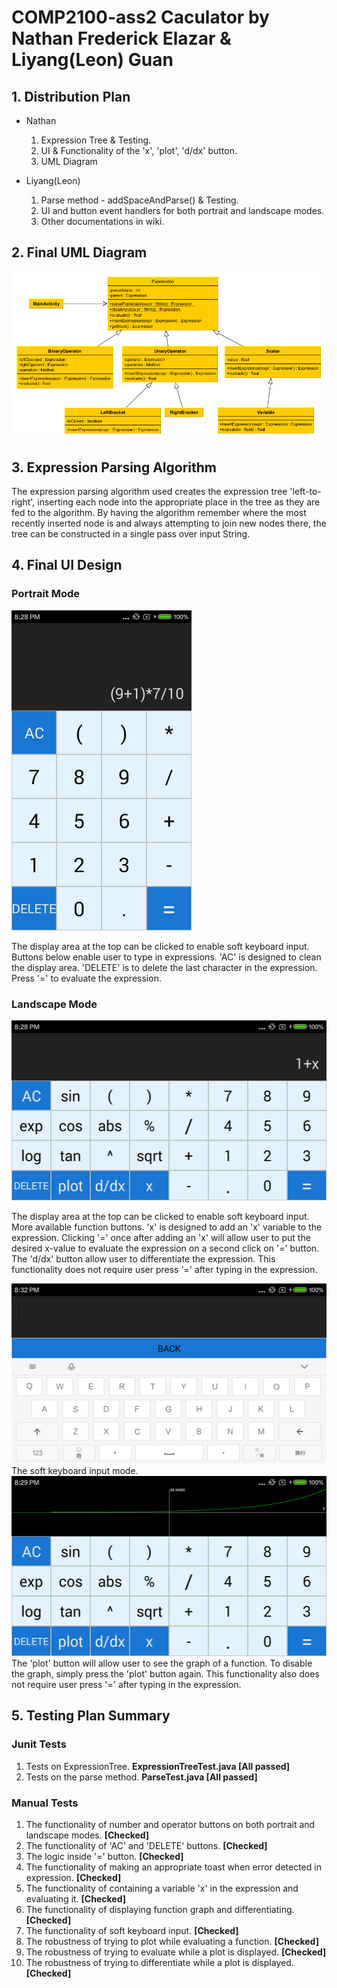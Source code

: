 # COMP2100-ass2 Caculator by Nathan Frederick Elazar & Liyang(Leon) Guan  
  
## 1. Distribution Plan  
* Nathan  
  1. Expression Tree & Testing. 
  2. UI & Functionality of the 'x', 'plot', 'd/dx' button. 
  3. UML Diagram

* Liyang(Leon) 
  1. Parse method - addSpaceAndParse() & Testing.
  2. UI and button event handlers for both portrait and landscape modes.  
  3. Other documentations in wiki. 
  
  
## 2. Final UML Diagram  
 
<img alt="UML diagram" src="assets/TreeExpressionParser.png">


## 3. Expression Parsing Algorithm

The expression parsing algorithm used creates the expression tree 'left-to-right', inserting each node into the appropriate place in the tree as they are fed to the algorithm. By having the algorithm remember where the most recently inserted node is and always attempting to join new nodes there, the tree can be constructed in a single pass over input String.


## 4. Final UI Design  

### Portrait Mode  
<img alt="portrait mode" src="assets/poMode.png" width="288" height="512">

The display area at the top can be clicked to enable soft keyboard input. Buttons below enable user to type in expressions. 'AC' is designed to clean the display area. 'DELETE' is to delete the last character in the expression. Press '=' to evaluate the expression.  
  
### Landscape Mode
<img alt="landscape mode normal" src="assets/landMode01.png" height="288" width="512"> 

The display area at the top can be clicked to enable soft keyboard input. More available function buttons. 'x' is designed to add an 'x' variable to the expression. Clicking '=' once after adding an 'x' will allow user to put the desired x-value to evaluate the expression on a second click on '=' button. The 'd/dx' button allow user to differentiate the expression. This functionality does not require user press '=' after typing in the expression.  
  
<img alt="landscape mode keyboard" src="assets/landMode02.png" height="288" width="512">  
The soft keyboard input mode.  
  
<img alt="landscape mode graph" src="assets/landMode03.png" height="288" width="512">  
The 'plot' button will allow user to see the graph of a function. To disable the graph, simply press the 'plot' button again. This functionality also does not require user press '=' after typing in the expression.  
  
  
## 5. Testing Plan Summary  

### Junit Tests  
  1. Tests on ExpressionTree.  __ExpressionTreeTest.java [All passed]__  
  2. Tests on the parse method.  __ParseTest.java [All passed]__  
  
### Manual Tests
  1. The functionality of number and operator buttons on both portrait and landscape modes. __[Checked]__ 
  2. The functionality of 'AC' and 'DELETE' buttons. __[Checked]__  
  3. The logic inside '=' button. __[Checked]__
  4. The functionality of making an appropriate toast when error detected in expression. __[Checked]__ 
  5. The functionality of containing a variable 'x' in the expression and evaluating it. __[Checked]__  
  6. The functionality of displaying function graph and differentiating. __[Checked]__  
  7. The functionality of soft keyboard input. __[Checked]__  
  9. The robustness of trying to plot while evaluating a function. __[Checked]__
  10. The robustness of trying to evaluate while a plot is displayed. __[Checked]__
  11. The robustness of trying to differentiate while a plot is displayed. __[Checked]__





